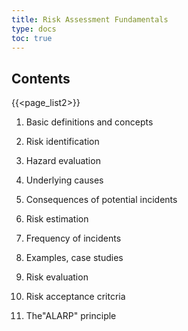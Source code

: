 ```yaml
---
title: Risk Assessment Fundamentals
type: docs
toc: true
---
```

## Contents

{{<page_list2>}}
1. Basic definitions and concepts

2. Risk identification

3. Hazard evaluation 

4. Underlying causes
 
5. Consequences of potential incidents
 
6. Risk estimation
 
7. Frequency of  incidents

8. Examples, case studies
 
9. Risk evaluation
 
10. Risk acceptance critcria

11. The"ALARP" principle
